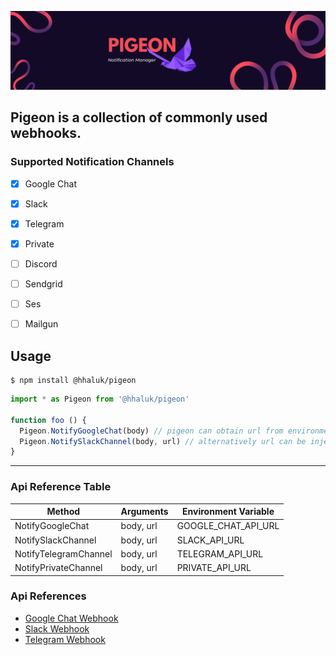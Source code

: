 ![Pigeon](./pigeon.png "Pigeon")
## Pigeon is a collection of commonly used webhooks.
### Supported Notification Channels

- [x] Google Chat
- [x] Slack
- [X] Telegram
- [X] Private
- [ ] Discord
- [ ] Sendgrid
- [ ] Ses
- [ ] Mailgun


## Usage

```console
$ npm install @hhaluk/pigeon
```


```js
import * as Pigeon from '@hhaluk/pigeon'

function foo () {
  Pigeon.NotifyGoogleChat(body) // pigeon can obtain url from environment. See Api Reference Table.
  Pigeon.NotifySlackChannel(body, url) // alternatively url can be injected directly.
}
```
---

### Api Reference Table
|  Method | Arguments  | Environment Variable  |
|---|---|---|
| NotifyGoogleChat  | body, url   | GOOGLE_CHAT_API_URL
| NotifySlackChannel  | body, url   | SLACK_API_URL
| NotifyTelegramChannel  | body, url   | TELEGRAM_API_URL
| NotifyPrivateChannel  | body, url   | PRIVATE_API_URL

### Api References

- [Google Chat Webhook](https://developers.google.com/chat/api/guides/message-formats)
- [Slack Webhook](https://api.slack.com/messaging/webhooks#:~:text=Incoming%20Webhooks%20are%20a%20simple,make%20the%20messages%20stand%20out)
- [Telegram Webhook](https://core.telegram.org/bots)

